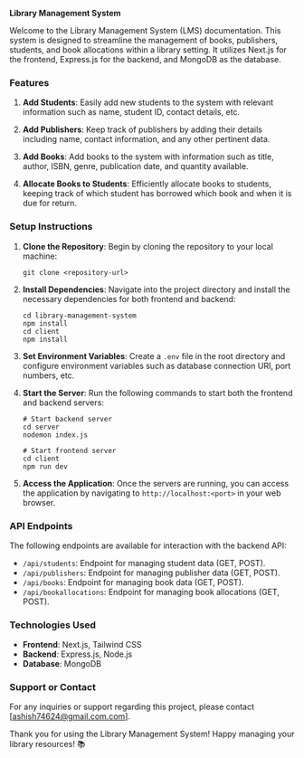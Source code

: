 **Library Management System**

Welcome to the Library Management System (LMS) documentation. This system is designed to streamline the management of books, publishers, students, and book allocations within a library setting. It utilizes Next.js for the frontend, Express.js for the backend, and MongoDB as the database.

### Features

1. **Add Students**: Easily add new students to the system with relevant information such as name, student ID, contact details, etc.

2. **Add Publishers**: Keep track of publishers by adding their details including name, contact information, and any other pertinent data.

3. **Add Books**: Add books to the system with information such as title, author, ISBN, genre, publication date, and quantity available.

4. **Allocate Books to Students**: Efficiently allocate books to students, keeping track of which student has borrowed which book and when it is due for return.

### Setup Instructions

1. **Clone the Repository**: Begin by cloning the repository to your local machine:

   ```
   git clone <repository-url>
   ```

2. **Install Dependencies**: Navigate into the project directory and install the necessary dependencies for both frontend and backend:

   ```
   cd library-management-system
   npm install
   cd client
   npm install
   ```

3. **Set Environment Variables**: Create a `.env` file in the root directory and configure environment variables such as database connection URI, port numbers, etc.

4. **Start the Server**: Run the following commands to start both the frontend and backend servers:

   ```
   # Start backend server
   cd server
   nodemon index.js

   # Start frontend server
   cd client
   npm run dev 
   ```

5. **Access the Application**: Once the servers are running, you can access the application by navigating to `http://localhost:<port>` in your web browser.

### API Endpoints

The following endpoints are available for interaction with the backend API:

- `/api/students`: Endpoint for managing student data (GET, POST).
- `/api/publishers`: Endpoint for managing publisher data (GET, POST).
- `/api/books`: Endpoint for managing book data (GET, POST).
- `/api/bookallocations`: Endpoint for managing book allocations (GET, POST).

### Technologies Used

- **Frontend**: Next.js, Tailwind CSS
- **Backend**: Express.js, Node.js
- **Database**: MongoDB


### Support or Contact

For any inquiries or support regarding this project, please contact [ashish74624@gmail.com.com].

Thank you for using the Library Management System! Happy managing your library resources! 📚